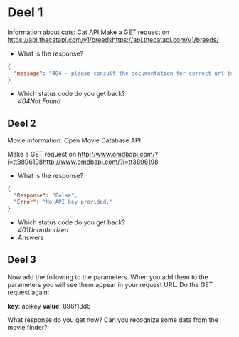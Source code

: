 # Deel 1

<!-- Informatie over katten: Cat API Doe een GET request op https://api.thecatapi.com/v1/breeds
- Wat is de response?
  JSON file met CatBreeds
- Welke status code krijg je terug?
  statuscode 200 (ok) -->

Information about cats: Cat API Make a GET request on <https://api.thecatapi.com/v1/breedshttps://api.thecatapi.com/v1/breeds/>

- What is the response?

```json
{
  "message": "404 - please consult the documentation for correct url to call. https://docs.thecatapi.com/"
}
```

- Which status code do you get back?  
  _404Not Found_

## Deel 2

<!-- Informatie over films: Open Movie Database API

Doe een GET request op http://www.omdbapi.com/?i=tt3896198

- Wat is de response?
  false No API key provided.
- Welke status code krijg je terug?
  401 Unauthorized -->

Movie information: Open Movie Database API

Make a GET request on <http://www.omdbapi.com/?i=tt3896198http://www.omdbapi.com/?i=tt3896198>

- What is the response?

```json
{
  "Response": "False",
  "Error": "No API key provided."
}
```

- Which status code do you get back?  
  _401Unauthorized_
- Answers

## Deel 3

<!-- Voeg nu aan de parameters het volgende toe. Wanneer je ze aan de parameters toevoegt zie je ze verschijnen in je request URL. Doe opnieuw de GET request:

key: apikey value: API_key

- Welke response krijg je nu?
  JSON file met een film
- Herken je wellicht wat data van de filmzoeker?
  Data uit de database filmzoeker opdracht -->

Now add the following to the parameters. When you add them to the parameters you will see them appear in your request URL. Do the GET request again:

**key**: apikey **value**: 896f18d6

What response do you get now?
Can you recognize some data from the movie finder?
